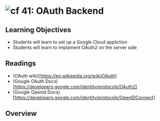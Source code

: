 ![cf](http://i.imgur.com/7v5ASc8.png) 41: OAuth Backend
===

## Learning Objectives
* Students will learn to set up a Google Cloud appliction
* Students will learn to implament OAuth2 on the server side 

## Readings
* (OAuth wiki)[https://en.wikipedia.org/wiki/OAuth]
* (Google OAuth Docs)[https://developers.google.com/identity/protocols/OAuth2]
* (Google Openid Docs)[https://developers.google.com/identity/protocols/OpenIDConnect]

## Overview
